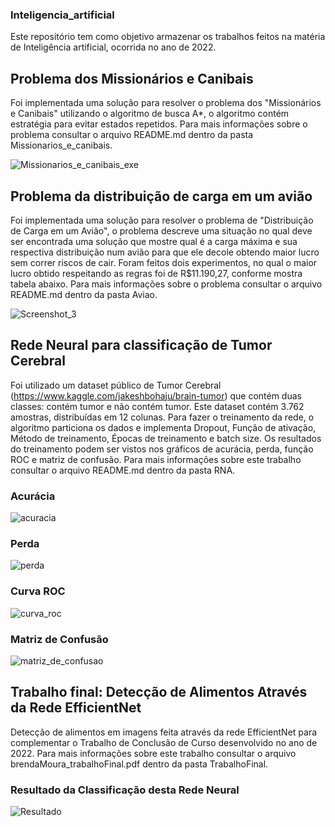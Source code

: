 ### Inteligencia_artificial
Este repositório tem como objetivo armazenar os trabalhos feitos na matéria de Inteligência artificial, ocorrida no ano de 2022.


## Problema dos Missionários e Canibais
Foi implementada uma solução para resolver o problema dos "Missionários e Canibais" utilizando o algoritmo de busca A*, o algoritmo
contém estratégia para evitar estados repetidos. Para mais informações sobre o problema consultar o arquivo README.md dentro da 
pasta Missionarios_e_canibais.

![Missionarios_e_canibais_exe](https://user-images.githubusercontent.com/95611970/187542006-5acc191e-2dd9-447a-88fb-8c64f7a0baa4.jpg)

## Problema da distribuição de carga em um avião
Foi implementada uma solução para resolver o problema de "Distribuição de Carga em um Avião", o problema descreve uma situação no
qual deve ser encontrada uma solução que mostre qual é a carga máxima e sua respectiva distribuição num avião para que ele decole 
obtendo maior lucro sem correr riscos de cair. Foram feitos dois experimentos, no qual o maior lucro obtido respeitando as regras
foi de R$11.190,27, conforme mostra tabela abaixo. Para mais informações sobre o problema consultar o arquivo README.md dentro da 
pasta Aviao. <br />

![Screenshot_3](https://user-images.githubusercontent.com/95611970/187549074-f762cdac-2bf8-4132-9ae6-a40c41fd8d0d.jpg)

## Rede Neural para classificação de Tumor Cerebral
Foi utilizado um dataset público de Tumor Cerebral (https://www.kaggle.com/jakeshbohaju/brain-tumor) que contém duas classes: contém 
tumor e não contém tumor. Este dataset contém 3.762 amostras, distribuídas em 12 colunas. Para fazer o treinamento da rede, o algoritmo
particiona os dados e implementa Dropout, Função de ativação, Método de treinamento, Épocas de treinamento e batch size. Os resultados 
do treinamento podem ser vistos nos gráficos de acurácia, perda, função ROC e matriz de confusão. Para mais informações sobre este trabalho 
consultar o arquivo README.md dentro da pasta RNA. <br />

### Acurácia
![acuracia](https://user-images.githubusercontent.com/95611970/187555140-f8615837-b352-44a1-bbea-4d8d8808c1cd.jpg)

### Perda
![perda](https://user-images.githubusercontent.com/95611970/187555162-0bdab575-a2b6-4612-8aa5-04dee66ab220.jpg)

### Curva ROC
![curva_roc](https://user-images.githubusercontent.com/95611970/187555175-11dc35be-9d4a-46c2-bc35-9b93763f8ff1.jpg)

### Matriz de Confusão
![matriz_de_confusao](https://user-images.githubusercontent.com/95611970/187555194-07ecea72-3005-4499-b975-9ca881a5050e.jpg)

## Trabalho final: Detecção de Alimentos Através da Rede EfficientNet
Detecção de alimentos em imagens feita através da rede EfficientNet para complementar o Trabalho de Conclusão de Curso desenvolvido
no ano de 2022. Para mais informações sobre este trabalho consultar o arquivo brendaMoura_trabalhoFinal.pdf dentro da pasta TrabalhoFinal.

### Resultado da Classificação desta Rede Neural

![Resultado](https://user-images.githubusercontent.com/95611970/187558041-01dd3cdd-35fc-4ac7-a6fe-ff6e0d0e9539.jpg)






